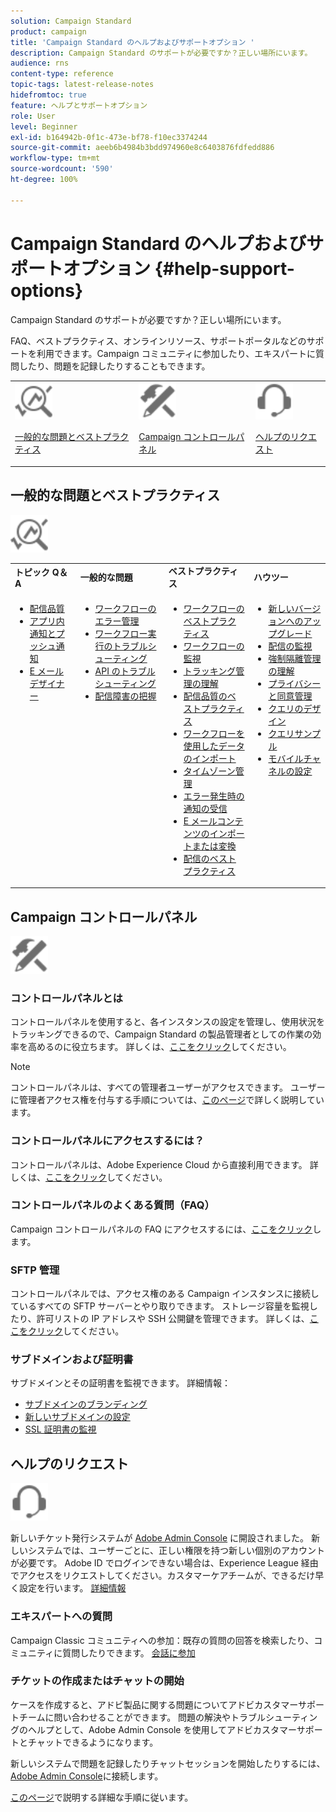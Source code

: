 ```yaml
---
solution: Campaign Standard
product: campaign
title: 'Campaign Standard のヘルプおよびサポートオプション '
description: Campaign Standard のサポートが必要ですか？正しい場所にいます。
audience: rns
content-type: reference
topic-tags: latest-release-notes
hidefromtoc: true
feature: ヘルプとサポートオプション
role: User
level: Beginner
exl-id: b164942b-0f1c-473e-bf78-f10ec3374244
source-git-commit: aeeb6b4984b3bdd974960e8c6403876fdfedd886
workflow-type: tm+mt
source-wordcount: '590'
ht-degree: 100%

---
```


# Campaign Standard のヘルプおよびサポートオプション {#help-support-options}

Campaign Standard のサポートが必要ですか？正しい場所にいます。

FAQ、ベストプラクティス、オンラインリソース、サポートポータルなどのサポートを利用できます。Campaign コミュニティに参加したり、エキスパートに質問したり、問題を記録したりすることもできます。

<table>
    <tr>
        <td><img src="start/using/assets/do-not-localize/icon-faq.svg" width="60px"><p><a href="#faq">一般的な問題とベストプラクティス</a></p></td>
        <td><img src="start/using/assets/do-not-localize/icon-control-panel.svg" width="60px"><p><a href="#control-panel">Campaign コントロールパネル</a></p></td>
        <td><img src="start/using/assets/do-not-localize/icon-support.svg" width="60px"><p><a href="#support">ヘルプのリクエスト</a></p></td>
    </tr>
</table>

## 一般的な問題とベストプラクティス

<img src="start/using/assets/do-not-localize/icon-faq.svg" width="60px">

<table>
    <tr><td><strong>トピック Q＆A</strong></td><td><strong>一般的な問題</strong></td><td><strong>ベストプラクティス</strong></td><td><strong>ハウツー</strong></td></tr>
    <tr>
    <td valign="top">
        <ul>
        <li><a href="sending/using/monitor-deliverability.md">配信品質</a></li>
        <li><a href="administration/using/aep-faq.md">アプリ内通知とプッシュ通知</a></li>
        <li><a href="designing/using/faq-email-designer.md">E メールデザイナー</a></li>
        </ul>
    </td>
    <td valign="top">
        <ul>
        <li><a href="automating/using/monitoring-workflow-execution.md#error-management">ワークフローのエラー管理</a></li>
        <li><a href="automating/using/best-practices-workflows.md">ワークフロー実行のトラブルシューティング</a></li>
        <li><a href="api/using/troubleshooting.md">API のトラブルシューティング</a></li>
        <li><a href="sending/using/understanding-delivery-failures.md">配信障害の把握</a></li>
        </ul>
    </td>
   <td valign="top">
        <ul>
        <li><a href="automating/using/best-practices-workflows.md">ワークフローのベストプラクティス</a></li>
        <li><a href="automating/using/about-workflow-execution.md">ワークフローの監視</a></li>
        <li><a href="sending/using/tracking-messages.md">トラッキング管理の理解</a></li>
        <li><a href="sending/using/about-deliverability.md">配信品質のベストプラクティス</a></li>
        <li><a href="automating/using/creating-import-workflow-templates.md">ワークフローを使用したデータのインポート</a></li>
        <li><a href="sending/using/sending-messages-at-the-recipient-s-time-zone.md">タイムゾーン管理</a></li>
        <li><a href="sending/using/receiving-alerts-when-failures-happen.md">エラー発生時の通知の受信</a></li>
        <li><a href="designing/using/using-existing-content.md">E メールコンテンツのインポートまたは変換</a></li>
        <li><a href="sending/using/delivery-best-practices.md">配信のベストプラクティス</a></li>
        </ul>
    </td>
    <td valign="top">
        <ul>
        <li><a href="rn/using/release-planning.md">新しいバージョンへのアップグレード</a></li>
        <li><a href="sending/using/monitoring-a-delivery.md">配信の監視</a></li>
        <li><a href="sending/using/understanding-quarantine-management.md">強制隔離管理の理解</a></li>
        <li><a href="start/using/privacy-management.md">プライバシーと同意管理</a></li>
        <li><a href="automating/using/query.md">クエリのデザイン</a></li>
        <li><a href="automating/using/query-samples.md">クエリサンプル</a></li>
        <li><a href="https://helpx.adobe.com/campaiacs-mobile.html">モバイルチャネルの設定</a></li>
        </ul>
    </td>
    </tr>
</table>

## Campaign コントロールパネル

<img src="start/using/assets/do-not-localize/icon-control-panel.svg" width="60px">

### コントロールパネルとは

コントロールパネルを使用すると、各インスタンスの設定を管理し、使用状況をトラッキングできるので、Campaign Standard の製品管理者としての作業の効率を高めるのに役立ちます。
詳しくは、[ここをクリック](https://experienceleague.adobe.com/docs/control-panel/using/discover-control-panel/key-features.html?lang=ja#discover-control-panel)してください。

>[!NOTE]
>
>コントロールパネルは、すべての管理者ユーザーがアクセスできます。 ユーザーに管理者アクセス権を付与する手順については、[このページ](https://experienceleague.adobe.com/docs/control-panel/using/discover-control-panel/managing-permissions.html?lang=jp#discover-control-panel)で詳しく説明しています。

### コントロールパネルにアクセスするには？

コントロールパネルは、Adobe Experience Cloud から直接利用できます。 詳しくは、[ここをクリック](https://experienceleague.adobe.com/docs/control-panel/using/discover-control-panel/accessing-control-panel.html?lang=ja#discover-control-panel)してください。

### コントロールパネルのよくある質問（FAQ）

Campaign コントロールパネルの FAQ にアクセスするには、[ここをクリック](https://experienceleague.adobe.com/docs/control-panel/using/faq.html?lang=ja)します。

### SFTP 管理

コントロールパネルでは、アクセス権のある Campaign インスタンスに接続しているすべての SFTP サーバーとやり取りできます。 ストレージ容量を監視したり、許可リストの IP アドレスや SSH 公開鍵を管理できます。 詳しくは、[ここをクリック](https://experienceleague.adobe.com/docs/control-panel/using/sftp-management/about-sftp-management.html?lang=ja#sftp-management)してください。

### サブドメインおよび証明書

サブドメインとその証明書を監視できます。 詳細情報：

* [サブドメインのブランディング](https://experienceleague.adobe.com/docs/control-panel/using/subdomains-and-certificates/subdomains-branding.html?lang=ja#subdomains-and-certificates)
* [新しいサブドメインの設定](https://experienceleague.adobe.com/docs/control-panel/using/subdomains-and-certificates/setting-up-new-subdomain.html?lang=ja#subdomains-and-certificates)
* [SSL 証明書の監視](https://experienceleague.adobe.com/docs/control-panel/using/subdomains-and-certificates/renewing-subdomain-certificate.html?lang=ja#subdomains-and-certificates)

## ヘルプのリクエスト

<img src="start/using/assets/do-not-localize/icon-support.svg" width="60px">

新しいチケット発行システムが [Adobe Admin Console](https://adminconsole.adobe.com/overview) に開設されました。 新しいシステムでは、ユーザーごとに、正しい権限を持つ新しい個別のアカウントが必要です。 Adobe ID でログインできない場合は、Experience League 経由でアクセスをリクエストしてください。カスタマーケアチームが、できるだけ早く設定を行います。 [詳細情報](https://helpx.adobe.com/jp/enterprise/admin-guide.html/enterprise/using/support-for-experience-cloud.ug.html)

### エキスパートへの質問

Campaign Classic コミュニティへの参加：既存の質問の回答を検索したり、コミュニティに質問したりできます。 [会話に参加](https://experienceleaguecommunities.adobe.cadobe-campaign-standard/ct-p/adobe-campaign-standard-community)

### チケットの作成またはチャットの開始

ケースを作成すると、アドビ製品に関する問題についてアドビカスタマーサポートチームに問い合わせることができます。 問題の解決やトラブルシューティングのヘルプとして、Adobe Admin Console を使用してアドビカスタマーサポートとチャットできるようになります。

新しいシステムで問題を記録したりチャットセッションを開始したりするには、 [Adobe Admin Console](https://adminconsole.adobe.com/overview)に接続します。

[このページ](https://helpx.adobe.com/enterprise/admin-guide.html/enterprise/using/support-for-experience-cloud.ug.html)で説明する詳細な手順に従います。
